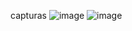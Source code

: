 capturas
![image](https://user-images.githubusercontent.com/84218117/227412095-d24324ac-f700-4520-84c5-5426b2bf4ff0.png)
![image](https://user-images.githubusercontent.com/84218117/227412103-42b77c0e-6bdb-4fbd-bbb3-2976de21245c.png)
